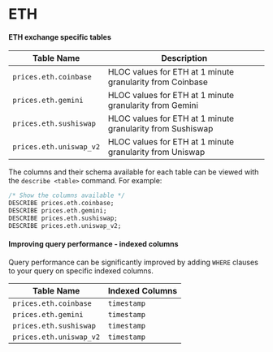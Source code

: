 # ETH

#### ETH exchange specific tables

| Table Name              | Description                                                |
| ----------------------- | ---------------------------------------------------------- |
| `prices.eth.coinbase`   | HLOC values for ETH at 1 minute granularity from Coinbase  |
| `prices.eth.gemini`     | HLOC values for ETH at 1 minute granularity from Gemini    |
| `prices.eth.sushiswap`  | HLOC values for ETH at 1 minute granularity from Sushiswap |
| `prices.eth.uniswap_v2` | HLOC values for ETH at 1 minute granularity from Uniswap   |

The columns and their schema available for each table can be viewed with the `describe <table>` command. For example:

```sql
/* Show the columns available */
DESCRIBE prices.eth.coinbase;
DESCRIBE prices.eth.gemini;
DESCRIBE prices.eth.sushiswap;
DESCRIBE prices.eth.uniswap_v2;
```

#### Improving query performance - indexed columns

Query performance can be significantly improved by adding `WHERE` clauses to your query on specific indexed columns.

| Table Name              | Indexed Columns |
| ----------------------- | --------------- |
| `prices.eth.coinbase`   | `timestamp`     |
| `prices.eth.gemini`     | `timestamp`     |
| `prices.eth.sushiswap`  | `timestamp`     |
| `prices.eth.uniswap_v2` | `timestamp`     |
